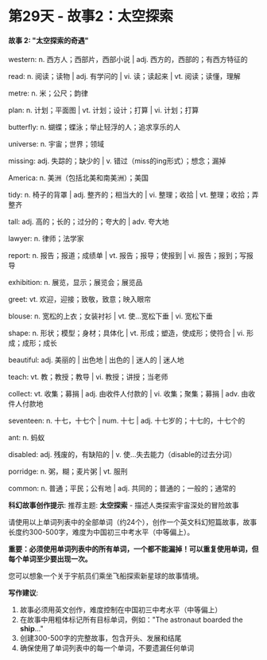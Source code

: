 # 第29天 - 故事2：太空探索

#### 故事 2: "太空探索的奇遇"

western: n. 西方人；西部片，西部小说 | adj. 西方的，西部的；有西方特征的

read: n. 阅读；读物 | adj. 有学问的 | vi. 读；读起来 | vt. 阅读；读懂，理解

metre: n. 米；公尺；韵律

plan: n. 计划；平面图 | vt. 计划；设计；打算 | vi. 计划；打算

butterfly: n. 蝴蝶；蝶泳；举止轻浮的人；追求享乐的人

universe: n. 宇宙；世界；领域

missing: adj. 失踪的；缺少的 | v. 错过（miss的ing形式）；想念；漏掉

America: n. 美洲（包括北美和南美洲）；美国

tidy: n. 椅子的背罩 | adj. 整齐的；相当大的 | vi. 整理；收拾 | vt. 整理；收拾；弄整齐

tall: adj. 高的；长的；过分的；夸大的 | adv. 夸大地

lawyer: n. 律师；法学家

report: n. 报告；报道；成绩单 | vt. 报告；报导；使报到 | vi. 报告；报到；写报导

exhibition: n. 展览，显示；展览会；展览品

greet: vt. 欢迎，迎接；致敬，致意；映入眼帘

blouse: n. 宽松的上衣；女装衬衫 | vt. 使…宽松下垂 | vi. 宽松下垂

shape: n. 形状；模型；身材；具体化 | vt. 形成；塑造，使成形；使符合 | vi. 形成；成形；成长

beautiful: adj. 美丽的 | 出色地 | 出色的 | 迷人的 | 迷人地

teach: vt. 教；教授；教导 | vi. 教授；讲授；当老师

collect: vt. 收集；募捐 | adj. 由收件人付款的 | vi. 收集；聚集；募捐 | adv. 由收件人付款地

seventeen: n. 十七，十七个 | num. 十七 | adj. 十七岁的；十七的，十七个的

ant: n. 蚂蚁

disabled: adj. 残废的，有缺陷的 | v. 使…失去能力（disable的过去分词）

porridge: n. 粥，糊；麦片粥 | vt. 服刑

common: n. 普通；平民；公有地 | adj. 共同的；普通的；一般的；通常的

**科幻故事创作提示**:
推荐主题: **太空探索** - 描述人类探索宇宙深处的冒险故事

请使用以上单词列表中的全部单词（约24个），创作一个英文科幻短篇故事，故事长度约300-500字，难度为中国初三中考水平（中等偏上）。

**重要：必须使用单词列表中的所有单词，一个都不能漏掉！可以重复使用单词，但每个单词至少要出现一次。**

您可以想象一个关于宇航员们乘坐飞船探索新星球的故事情境。

**写作建议**: 
1. 故事必须用英文创作，难度控制在中国初三中考水平（中等偏上）
2. 在故事中用粗体标记所有目标单词，例如："The astronaut boarded the **ship**..."
3. 创建300-500字的完整故事，包含开头、发展和结尾
4. 确保使用了单词列表中的每一个单词，不要遗漏任何单词
